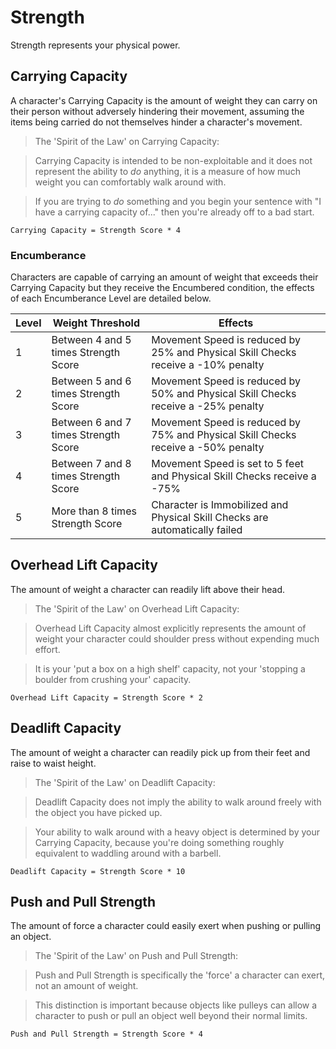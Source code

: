 # Strength
Strength represents your physical power.

## Carrying Capacity
A character's Carrying Capacity is the amount of weight they can carry on their person without adversely hindering their movement, assuming the items being carried do not themselves hinder a character's movement.

> The 'Spirit of the Law' on Carrying Capacity:

> Carrying Capacity is intended to be non-exploitable and it does not represent the ability to *do* anything, it is a measure of how much weight you can comfortably walk around with. 

> If you are trying to *do* something and you begin your sentence with "I have a carrying capacity of..." then you're already off to a bad start.

    Carrying Capacity = Strength Score * 4

### Encumberance
Characters are capable of carrying an amount of weight that exceeds their Carrying Capacity but they receive the Encumbered condition, the effects of each Encumberance Level are detailed below.

| Level | Weight Threshold | Effects |
| --- | --- | --- |
| 1 | Between 4 and 5 times Strength Score | Movement Speed is reduced by 25% and Physical Skill Checks receive a -10% penalty |
| 2 | Between 5 and 6 times Strength Score | Movement Speed is reduced by 50% and Physical Skill Checks receive a -25% penalty |
| 3 | Between 6 and 7 times Strength Score | Movement Speed is reduced by 75% and Physical Skill Checks receive a -50% penalty |
| 4 | Between 7 and 8 times Strength Score | Movement Speed is set to 5 feet and Physical Skill Checks receive a -75% |
| 5 | More than 8 times Strength Score | Character is Immobilized and Physical Skill Checks are automatically failed |


## Overhead Lift Capacity
The amount of weight a character can readily lift above their head.

> The 'Spirit of the Law' on Overhead Lift Capacity:

> Overhead Lift Capacity almost explicitly represents the amount of weight your character could shoulder press without expending much effort.

> It is your 'put a box on a high shelf' capacity, not your 'stopping a boulder from crushing your' capacity.

    Overhead Lift Capacity = Strength Score * 2

## Deadlift Capacity
The amount of weight a character can readily pick up from their feet and raise to waist height.

> The 'Spirit of the Law' on Deadlift Capacity:

> Deadlift Capacity does not imply the ability to walk around freely with the object you have picked up. 

> Your ability to walk around with a heavy object is determined by your Carrying Capacity, because you're doing something roughly equivalent to waddling around with a barbell.

    Deadlift Capacity = Strength Score * 10

## Push and Pull Strength
The amount of force a character could easily exert when pushing or pulling an object.

> The 'Spirit of the Law' on Push and Pull Strength:

> Push and Pull Strength is specifically the 'force' a character can exert, not an amount of weight. 

> This distinction is important because objects like pulleys can allow a character to push or pull an object well beyond their normal limits.

    Push and Pull Strength = Strength Score * 4